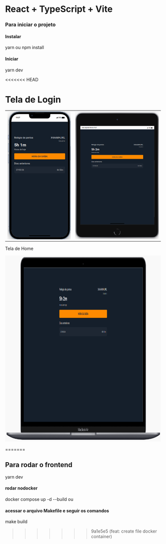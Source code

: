 # React + TypeScript + Vite

### Para iniciar o projeto

#### Instalar
 yarn ou npm install

#### Iniciar 
yarn dev

<<<<<<< HEAD
# Tela de Login
|                                     |                                     |
|-------------------------------------|-------------------------------------|
| ![Imagem 1](src/assets/image1.png) | ![Imagem 2](src/assets/image2.png) |




<p>Tela de Home</p
<p align="center">
<img width="100%" height="600" src="src/assets/image3.png" />
</p>

=======
## Para rodar o frontend 
yarn dev

#### rodar nodocker 
docker compose up -d --build
ou 
#### acessar o arquivo Makefile e seguir os comandos
make build
>>>>>>> 9a1e5e5 (feat: create file docker container)
